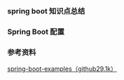 





### spring boot 知识点总结









### Spring Boot 配置









### 参考资料

[spring-boot-examples（github29.1k）](https://github.com/ityouknow/spring-boot-examples/tree/master)